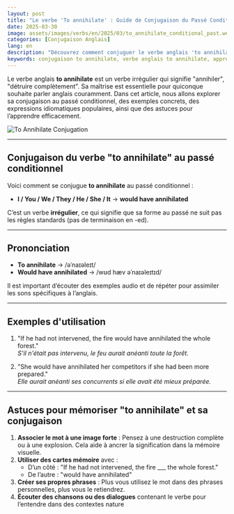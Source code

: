 ```yaml
---
layout: post 
title: "Le verbe 'To annihilate' : Guide de Conjugaison du Passé Conditionnel pour les Débutants"
date: 2025-03-30
image: assets/images/verbs/en/2025/03/to_annihilate_conditional_past.webp
categories: [Conjugaison Anglais]
lang: en
description: "Découvrez comment conjuguer le verbe anglais 'to annihilate' au passé conditionnel. Ce guide complet en français est idéal pour les débutants qui souhaitent apprendre à utiliser 'to annihilate' correctement avec des exemples, des expressions idiomatiques et des astuces pratiques."
keywords: conjugaison to annihilate, verbe anglais to annihilate, apprendre l'anglais, conjugaison anglaise pour débutants, expressions avec to annihilate, grammaire anglaise, verbe irrégulier to annihilate, conjuguer to annihilate en anglais, to annihilate past tense, to annihilate present perfect
---
```


Le verbe anglais **to annihilate** est un verbe irrégulier qui signifie "annihiler", "détruire complètement". Sa maîtrise est essentielle pour quiconque souhaite parler anglais couramment. Dans cet article, nous allons explorer sa conjugaison au passé conditionnel, des exemples concrets, des expressions idiomatiques populaires, ainsi que des astuces pour l’apprendre efficacement.

![To Annihilate Conjugation](/assets/images/verbs/2025/03/To_annihilate_conditional_past.webp)

---

## Conjugaison du verbe "to annihilate" au passé conditionnel

Voici comment se conjugue **to annihilate** au passé conditionnel :

- **I / You / We / They / He / She / It** → **would have annihilated**

C’est un verbe **irrégulier**, ce qui signifie que sa forme au passé ne suit pas les règles standards (pas de terminaison en -ed).

---

## Prononciation

- **To annihilate** → /əˈnaɪəleɪt/
- **Would have annihilated** → /wʊd hæv əˈnaɪəleɪtɪd/

Il est important d’écouter des exemples audio et de répéter pour assimiler les sons spécifiques à l’anglais.

---

## Exemples d'utilisation

1. "If he had not intervened, the fire would have annihilated the whole forest."  
   _S'il n'était pas intervenu, le feu aurait anéanti toute la forêt._

2. "She would have annihilated her competitors if she had been more prepared."  
   _Elle aurait anéanti ses concurrents si elle avait été mieux préparée._

---

## Astuces pour mémoriser "to annihilate" et sa conjugaison

1. **Associer le mot à une image forte** : Pensez à une destruction complète ou à une explosion. Cela aide à ancrer la signification dans la mémoire visuelle.
2. **Utiliser des cartes mémoire** avec :  
   - D’un côté : "If he had not intervened, the fire ___ the whole forest."  
   - De l’autre : "would have annihilated"
3. **Créer ses propres phrases** : Plus vous utilisez le mot dans des phrases personnelles, plus vous le retiendrez.
4. **Écouter des chansons ou des dialogues** contenant le verbe pour l’entendre dans des contextes nature